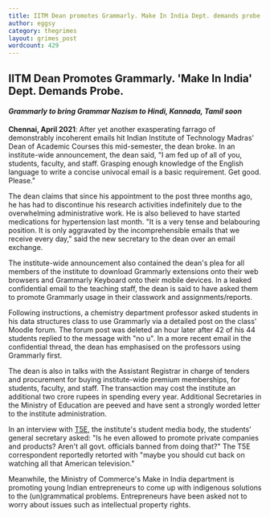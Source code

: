 ```yaml
---
title: IITM Dean promotes Grammarly. Make In India Dept. demands probe.
author: eggsy
category: thegrimes
layout: grimes_post
wordcount: 429
---
```


## IITM Dean Promotes Grammarly. 'Make In India' Dept. Demands Probe.

#### *Grammarly to bring Grammar Nazism to Hindi, Kannada, Tamil soon*

**Chennai, April 2021**: After yet another exasperating farrago of demonstrably incoherent emails hit Indian Institute of Technology Madras' Dean of Academic Courses this mid-semester, the dean broke. In an institute-wide announcement, the dean said, "I am fed up of all of you, students, faculty, and staff. Grasping enough knowledge of the English language to write a concise univocal email is a basic requirement. Get good. Please."

The dean claims that since his appointment to the post three months ago, he has had to discontinue his research activities indefinitely due to the overwhelming administrative work. He is also believed to have started medications for hypertension last month. "It is a very tense and belabouring position. It is only aggravated by the incomprehensible emails that we receive every day," said the new secretary to the dean over an email exchange.

The institute-wide announcement also contained the dean's plea for all members of the institute to download Grammarly extensions onto their web browsers and Grammarly Keyboard onto their mobile devices. In a leaked confidential email to the teaching staff, the dean is said to have asked them to promote Grammarly usage in their classwork and assignments/reports. 

Following instructions, a chemistry department professor asked students in his data structures class to use Grammarly via a detailed post on the class' Moodle forum. The forum post was deleted an hour later after 42 of his 44 students replied to the message with "no u". In a more recent email in the confidential thread, the dean has emphasised on the professors using Grammarly first.

The dean is also in talks with the Assistant Registrar in charge of tenders and procurement for buying institute-wide premium memberships, for students, faculty, and staff. The transaction may cost the institute an additional two crore rupees in spending every year. Additional Secretaries in the Ministry of Education are peeved and have sent a strongly worded letter to the institute administration.

In an interview with [T5E](https://www.t5eiitm.org/author/eggsy/), the institute's student media body, the students' general secretary asked: "Is he even allowed to promote private companies and products? Aren't all govt. officials banned from doing that?" The T5E correspondent reportedly retorted with "maybe you should cut back on watching all that American television."

Meanwhile, the Ministry of Commerce's Make in India department is promoting young Indian entrepreneurs to come up with indigenous solutions to the (un)grammatical problems. Entrepreneurs have been asked not to worry about issues such as intellectual property rights.